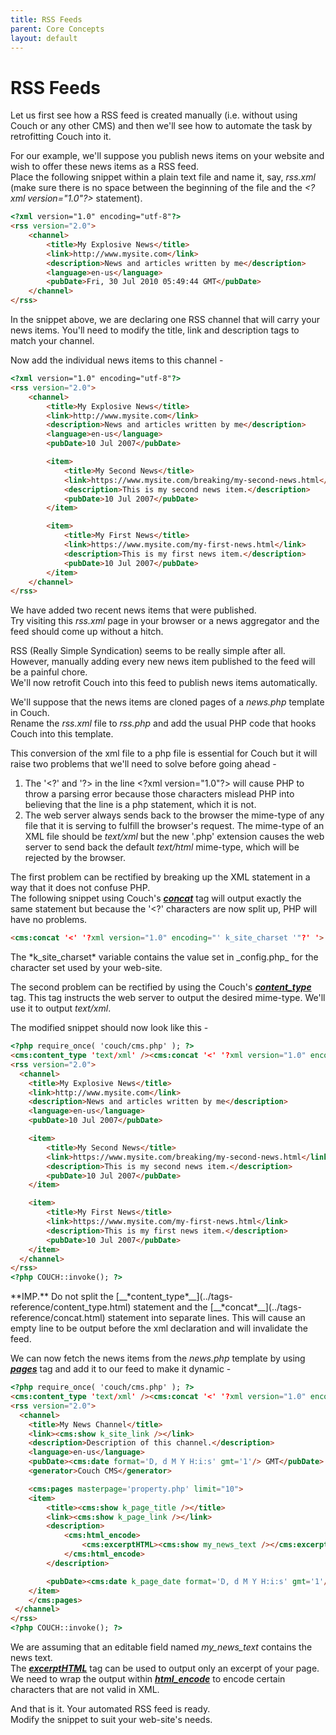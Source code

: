 ```yaml
---
title: RSS Feeds
parent: Core Concepts
layout: default
---
```


# RSS Feeds

Let us first see how a RSS feed is created manually (i.e. without using Couch or any other CMS) and then we'll see how to automate the task by retrofitting Couch into it.

For our example, we'll suppose you publish news items on your website and wish to offer these news items as a RSS feed.<br/>
Place the following snippet within a plain text file and name it, say, _rss.xml_ (make sure there is no space between the beginning of the file and the _&lt;?xml version="1.0"?&gt;_ statement).

```html
<?xml version="1.0" encoding="utf-8"?>
<rss version="2.0">
    <channel>
        <title>My Explosive News</title>
        <link>http://www.mysite.com</link>
        <description>News and articles written by me</description>
        <language>en-us</language>
        <pubDate>Fri, 30 Jul 2010 05:49:44 GMT</pubDate>
    </channel>
</rss>
```

In the snippet above, we are declaring one RSS channel that will carry your news items. You'll need to modify the title, link and description tags to match your channel.

Now add the individual news items to this channel -

```html
<?xml version="1.0" encoding="utf-8"?>
<rss version="2.0">
    <channel>
        <title>My Explosive News</title>
        <link>http://www.mysite.com</link>
        <description>News and articles written by me</description>
        <language>en-us</language>
        <pubDate>10 Jul 2007</pubDate>

        <item>
            <title>My Second News</title>
            <link>https://www.mysite.com/breaking/my-second-news.html</link>
            <description>This is my second news item.</description>
            <pubDate>10 Jul 2007</pubDate>
        </item>

        <item>
            <title>My First News</title>
            <link>https://www.mysite.com/my-first-news.html</link>
            <description>This is my first news item.</description>
            <pubDate>10 Jul 2007</pubDate>
        </item>
    </channel>
</rss>
```

We have added two recent news items that were published.<br/>
Try visiting this _rss.xml_ page in your browser or a news aggregator and the feed should come up without a hitch.

RSS (Really Simple Syndication) seems to be really simple after all.<br/>
However, manually adding every new news item published to the feed will be a painful chore.<br/>
We'll now retrofit Couch into this feed to publish news items automatically.

We'll suppose that the news items are cloned pages of a _news.php_ template in Couch.<br/>
Rename the _rss.xml_ file to _rss.php_ and add the usual PHP code that hooks Couch into this template.

This conversion of the xml file to a php file is essential for Couch but it will raise two problems that we'll need to solve before going ahead -

1.  The '&lt;?' and '?&gt; in the line &lt;?xml version="1.0"?&gt; will cause PHP to throw a parsing error because those characters mislead PHP into believing that the line is a php statement, which it is not.
2.  The web server always sends back to the browser the mime-type of any file that it is serving to fulfill the browser's request. The mime-type of an XML file should be _text/xml_ but the new '.php' extension causes the web server to send back the default _text/html_ mime-type, which will be rejected by the browser.

The first problem can be rectified by breaking up the XML statement in a way that it does not confuse PHP.<br/>
The following snippet using Couch's [__*concat*__](../tags-reference/concat.html) tag will output exactly the same statement but because the '&lt;?' characters are now split up, PHP will have no problems.

```html
<cms:concat '<' '?xml version="1.0" encoding="' k_site_charset '"?' '>' />
```

<p class="notice">The *k_site_charset* variable contains the value set in _config.php_ for the character set used by your web-site.</p>

The second problem can be rectified by using the Couch's [__*content_type*__](../tags-reference/content_type.html) tag. This tag instructs the web server to output the desired mime-type. We'll use it to output _text/xml_.

The modified snippet should now look like this -

```html
<?php require_once( 'couch/cms.php' ); ?>
<cms:content_type 'text/xml' /><cms:concat '<' '?xml version="1.0" encoding="' k_site_charset '"?' '>' />
<rss version="2.0">
  <channel>
    <title>My Explosive News</title>
    <link>http://www.mysite.com</link>
    <description>News and articles written by me</description>
    <language>en-us</language>
    <pubDate>10 Jul 2007</pubDate>

    <item>
        <title>My Second News</title>
        <link>https://www.mysite.com/breaking/my-second-news.html</link>
        <description>This is my second news item.</description>
        <pubDate>10 Jul 2007</pubDate>
    </item>

    <item>
        <title>My First News</title>
        <link>https://www.mysite.com/my-first-news.html</link>
        <description>This is my first news item.</description>
        <pubDate>10 Jul 2007</pubDate>
    </item>
  </channel>
</rss>
<?php COUCH::invoke(); ?>
```

<p class="notice">**IMP.** Do not split the [__*content_type*__](../tags-reference/content_type.html) statement and the [__*concat*__](../tags-reference/concat.html) statement into separate lines. This will cause an empty line to be output before the xml declaration and will invalidate the feed.</p>

We can now fetch the news items from the _news.php_ template by using [__*pages*__](../tags-reference/pages.html) tag and add it to our feed to make it dynamic -

```html
<?php require_once( 'couch/cms.php' ); ?>
<cms:content_type 'text/xml' /><cms:concat '<' '?xml version="1.0" encoding="' k_site_charset '"?' '>' />
<rss version="2.0">
  <channel>
    <title>My News Channel</title>
    <link><cms:show k_site_link /></link>
    <description>Description of this channel.</description>
    <language>en-us</language>
    <pubDate><cms:date format='D, d M Y H:i:s' gmt='1'/> GMT</pubDate>
    <generator>Couch CMS</generator>

    <cms:pages masterpage='property.php' limit="10">
    <item>
        <title><cms:show k_page_title /></title>
        <link><cms:show k_page_link /></link>
        <description>
            <cms:html_encode>
                <cms:excerptHTML><cms:show my_news_text /></cms:excerptHTML>
            </cms:html_encode>
        </description>

        <pubDate><cms:date k_page_date format='D, d M Y H:i:s' gmt='1'/> GMT</pubDate>
    </item>
    </cms:pages>
 </channel>
</rss>
<?php COUCH::invoke(); ?>
```

We are assuming that an editable field named *my_news_text* contains the news text.<br/>
The [__*excerptHTML*__](../tags-reference/excerpthtml.html) tag can be used to output only an excerpt of your page.<br/>
We need to wrap the output within [__*html_encode*__](../tags-reference/html_encode.html) to encode certain characters that are not valid in XML.

And that is it. Your automated RSS feed is ready.<br/>
Modify the snippet to suit your web-site's needs.
